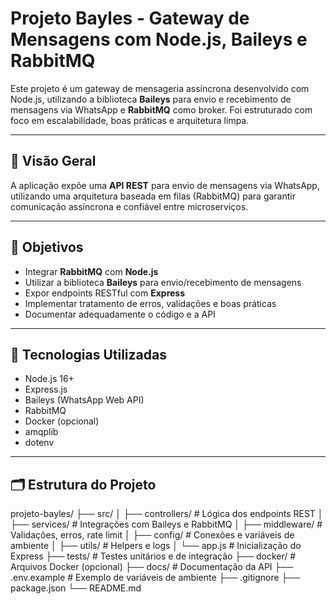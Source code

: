# Projeto Bayles - Gateway de Mensagens com Node.js, Baileys e RabbitMQ

Este projeto é um gateway de mensageria assíncrona desenvolvido com Node.js, utilizando a biblioteca **Baileys** para envio e recebimento de mensagens via WhatsApp e **RabbitMQ** como broker. Foi estruturado com foco em escalabilidade, boas práticas e arquitetura limpa.

---

## 📌 Visão Geral

A aplicação expõe uma **API REST** para envio de mensagens via WhatsApp, utilizando uma arquitetura baseada em filas (RabbitMQ) para garantir comunicação assíncrona e confiável entre microserviços.

---

## 🎯 Objetivos

- Integrar **RabbitMQ** com **Node.js**
- Utilizar a biblioteca **Baileys** para envio/recebimento de mensagens
- Expor endpoints RESTful com **Express**
- Implementar tratamento de erros, validações e boas práticas
- Documentar adequadamente o código e a API

---

## 🧰 Tecnologias Utilizadas

- Node.js 16+
- Express.js
- Baileys (WhatsApp Web API)
- RabbitMQ
- Docker (opcional)
- amqplib
- dotenv

---

## 🗂 Estrutura do Projeto

projeto-bayles/
├── src/
│ ├── controllers/ # Lógica dos endpoints REST
│ ├── services/ # Integrações com Baileys e RabbitMQ
│ ├── middleware/ # Validações, erros, rate limit
│ ├── config/ # Conexões e variáveis de ambiente
│ ├── utils/ # Helpers e logs
│ └── app.js # Inicialização do Express
├── tests/ # Testes unitários e de integração
├── docker/ # Arquivos Docker (opcional)
├── docs/ # Documentação da API
├── .env.example # Exemplo de variáveis de ambiente
├── .gitignore
├── package.json
└── README.md
